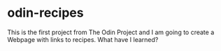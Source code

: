 # odin-recipes
This is the first project from The Odin Project and I am going to create a
Webpage with links to recipes.
What have I learned?
